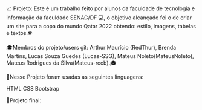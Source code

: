 📈 Projeto: Este é um trabalho feito por alunos da faculdade de tecnologia e informação da faculdade SENAC/DF 💻,
o objetivo alcançado foi o de criar um site para a copa do mundo Qatar 2022 obtendo: estilo, imagens, tabelas e textos.⚽

🎓Membros do projeto/users git: Arthur Maurício (RedThur), Brenda Martins, Lucas Souza Guedes (Lucas-SSG),
Mateus Noleto(MateusNoleto), Mateus  Rodrigues da Silva(Mateus-rccb).🎓

🔎Nesse Projeto foram usadas as seguintes linguagens:

HTML CSS Bootstrap

📃Projeto final: